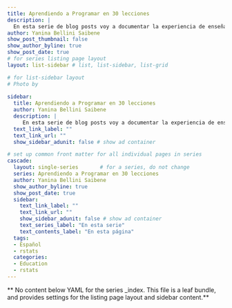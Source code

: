 ```yaml
---
title: Aprendiendo a Programar en 30 lecciones
description: |
  En esta serie de blog posts voy a documentar la experiencia de enseñar a programar a mi sobrino de 15 años en 30 encuentros.
author: Yanina Bellini Saibene
show_post_thumbnail: false
show_author_byline: true
show_post_date: true
# for series listing page layout
layout: list-sidebar # list, list-sidebar, list-grid

# for list-sidebar layout
# Photo by 
  
sidebar: 
  title: Aprendiendo a Programar en 30 lecciones
  author: Yanina Bellini Saibene
  description: |
     En esta serie de blog posts voy a documentar la experiencia de enseñar a programar a mi sobrino de 15 años en 30 encuentros.
  text_link_label: ""
  text_link_url: ""
  show_sidebar_adunit: false # show ad container

# set up common front matter for all individual pages in series
cascade:
  layout: single-series       # for a series, do not change
  series: Aprendiendo a Programar en 30 lecciones
  author: Yanina Bellini Saibene
  show_author_byline: true
  show_post_date: true
  sidebar:
    text_link_label: ""
    text_link_url: ""
    show_sidebar_adunit: false # show ad container
    text_series_label: "En esta serie" 
    text_contents_label: "En esta página" 
  tags:
  - Español
  - rstats
  categories:
  - Education
  - rstats
---
```


** No content below YAML for the series _index. This file is a leaf bundle, and provides settings for the listing page layout and sidebar content.**